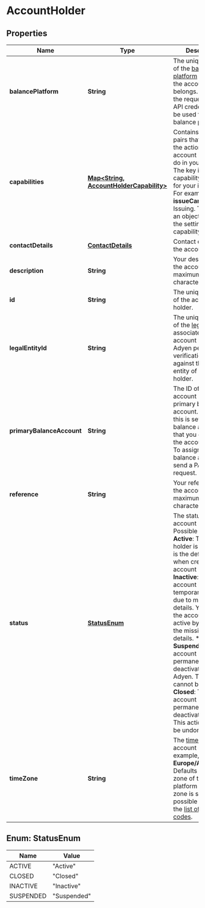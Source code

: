 

# AccountHolder


## Properties

| Name | Type | Description | Notes |
|------------ | ------------- | ------------- | -------------|
|**balancePlatform** | **String** | The unique identifier of the [balance platform](https://docs.adyen.com/api-explorer/#/balanceplatform/latest/get/balancePlatforms/{id}__queryParam_id) to which the account holder belongs. Required in the request if your API credentials can be used for multiple balance platforms. |  [optional] |
|**capabilities** | [**Map&lt;String, AccountHolderCapability&gt;**](AccountHolderCapability.md) | Contains key-value pairs that specify the actions that an account holder can do in your platform. The key is a capability required for your integration. For example, **issueCard** for Issuing. The value is an object containing the settings for the capability. |  [optional] |
|**contactDetails** | [**ContactDetails**](ContactDetails.md) | Contact details of the account holder. |  [optional] |
|**description** | **String** | Your description for the account holder, maximum 300 characters. |  [optional] |
|**id** | **String** | The unique identifier of the account holder. |  [readonly] |
|**legalEntityId** | **String** | The unique identifier of the [legal entity](https://docs.adyen.com/api-explorer/legalentity/latest/post/legalEntities#responses-200-id) associated with the account holder. Adyen performs a verification process against the legal entity of the account holder. |  |
|**primaryBalanceAccount** | **String** | The ID of the account holder&#39;s primary balance account. By default, this is set to the first balance account that you create for the account holder. To assign a different balance account, send a PATCH request. |  [optional] |
|**reference** | **String** | Your reference for the account holder, maximum 150 characters. |  [optional] |
|**status** | [**StatusEnum**](#StatusEnum) | The status of the account holder.  Possible values:    * **Active**: The account holder is active. This is the default status when creating an account holder.    * **Inactive**: The account holder is temporarily inactive due to missing KYC details. You can set the account back to active by providing the missing KYC details.    * **Suspended**: The account holder is permanently deactivated by Adyen. This action cannot be undone.   * **Closed**: The account holder is permanently deactivated by you. This action cannot be undone. |  [optional] |
|**timeZone** | **String** | The [time zone](https://www.iana.org/time-zones) of the account holder. For example, **Europe/Amsterdam**. Defaults to the time zone of the balance platform if no time zone is set. For possible values, see the [list of time zone codes](https://en.wikipedia.org/wiki/List_of_tz_database_time_zones). |  [optional] |



## Enum: StatusEnum

| Name | Value |
|---- | -----|
| ACTIVE | &quot;Active&quot; |
| CLOSED | &quot;Closed&quot; |
| INACTIVE | &quot;Inactive&quot; |
| SUSPENDED | &quot;Suspended&quot; |



